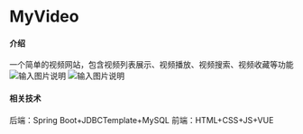 # MyVideo

#### 介绍
一个简单的视频网站，包含视频列表展示、视频播放、视频搜索、视频收藏等功能
![输入图片说明](https://images.gitee.com/uploads/images/2021/0529/193626_89c309a5_5036914.png "屏幕截图.png")
![输入图片说明](https://images.gitee.com/uploads/images/2021/0529/193556_6be8969b_5036914.png "屏幕截图.png")
#### 相关技术
后端：Spring Boot+JDBCTemplate+MySQL
前端：HTML+CSS+JS+VUE

